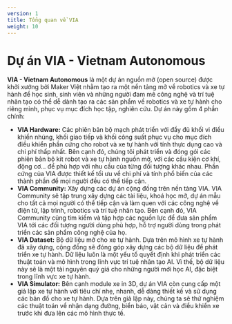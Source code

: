 ```yaml
---
version: 1
title: Tổng quan về VIA
weight: 10
---
```


# Dự án VIA - Vietnam Autonomous

**VIA - Vietnam Autonomous** là một dự án nguồn mở (open source) được khởi xướng bởi Maker Việt nhằm tạo ra một nền tảng mở về robotics và xe tự hành để học sinh, sinh viên và những người đam mê công nghệ và trí tuệ nhân tạo có thể dễ dành tạo ra các sản phẩm về robotics và xe tự hành cho riêng mình, phục vụ mục đích học tập, nghiên cứu. Dự án này gồm 4 phần chính:

- **VIA Hardware:** Các phiên bản bộ mạch phát triển với đầy đủ khối vi điều khiển nhúng, khối giao tiếp và khối công suất phục vụ cho mục đích điều khiển phần cứng cho robot và xe tự hành với tính thực dụng cao và chi phí thấp nhất. Bên cạnh đó, chúng tôi phát triển và đóng gói các phiên bản bộ kit robot và xe tự hành nguồn mở, với các cấu kiện cơ khí, động cơ… để phù hợp với nhu cầu của từng đối tượng khác nhau. Phần cứng của VIA được thiết kế tối ưu về chi phí và tính phổ biến của các thành phần để mọi người đều có thể tiếp cận.
- **VIA Community:** Xây dựng các dự án cộng đồng trên nền tảng VIA. VIA Community sẽ tập trung xây dựng các tài liệu, khoá học mở, dự án mẫu cho tất cả mọi người có thể tiếp cận và làm quen với các công nghệ về điện tử, lập trình, robotics và trí tuệ nhân tạo. Bên cạnh đó, VIA Community cũng tìm kiếm và tập hợp các nguồn lực để đưa sản phẩm VIA tới các đối tượng người dùng phù hợp, hỗ trợ người dùng trong phát triển các sản phẩm công nghệ của họ.
- **VIA Dataset:** Bộ dữ liệu mở cho xe tự hành. Dựa trên mô hình xe tự hành đã xây dựng, cộng đồng sẽ đóng góp xây dựng các bộ dữ liệu để phát triển xe tự hành. Dữ liệu luôn là một yếu tố quyết định khi phát triển các thuật toán và mô hình trong lĩnh vực trí tuệ nhân tạo AI. Vì thế, bộ dữ liệu này sẽ là một tài nguyên quý giá cho những người mới học AI, đặc biệt trong lĩnh vực xe tự hành.
- **VIA Simulator:** Bên cạnh module xe in 3D, dự án VIA còn cung cấp một giả lập xe tự hành với tiêu chí nhẹ, nhanh, dễ dàng thiết kế và sử dụng các bản đồ cho xe tự hành. Dựa trên giả lập này, chúng ta sẽ thử nghiệm các thuật toán về nhận dạng đường, biển báo, vật cản và điều khiển xe trước khi đưa lên các mô hình thực tế.